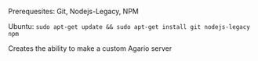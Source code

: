 Prerequesites: Git, Nodejs-Legacy, NPM

Ubuntu:
`sudo apt-get update && sudo apt-get install git nodejs-legacy npm`

Creates the ability to make a custom Agario server
